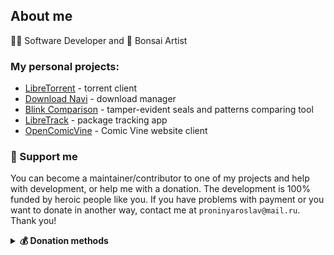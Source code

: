 ## About me

👨‍💻 Software Developer and 🌳 Bonsai Artist

### My personal projects:

- [LibreTorrent](https://github.com/proninyaroslav/libretorrent) - torrent client
- [Download Navi](https://github.com/TachibanaGeneralLaboratories/download-navi) - download manager
- [Blink Comparison](https://github.com/proninyaroslav/blink-comparison) - tamper-evident seals and patterns comparing tool
- [LibreTrack](https://github.com/proninyaroslav/libretrack) - package tracking app
- [OpenComicVine](https://github.com/proninyaroslav/OpenComicVine) - Comic Vine website client

### 🫶 Support me

You can become a maintainer/contributor to one of my projects and help with development, or help me with a donation. The development is 100% funded by heroic people like you. 
If you have problems with payment or you want to donate in another way, contact me at `proninyaroslav@mail.ru`. Thank you!

<details>
  <summary><b>💰 Donation methods</b></summary>
  
  <br>
  
 - **Bitcoin**: `12isaLkH8nZ4DkFguVFeYrGHqQi7EEgUrM `
 - **USDT TRC20**: `TK79fzUYwRtmANuLjk1Zzhz3hjTaFQbxfg`
 - **Monero**: `48j4Mo7J7t51EeBf35Lpdmehmi9chUwzSXxHrnjpRJ6fPQafPWvSCdFafw3rA5ZRWievfYEDToNso8VppbJf2RVH9cdZmHa`
 - **PayPal**: [https://paypal.me/YaroslavPronin](https://paypal.me/YaroslavPronin)
 - **YooMoney (ЮMoney)**: `410011738561939`
 - **Patreon**: [patreon.com/YaroslavPronin](https://patreon.com/YaroslavPronin)
 - **Boosty**: [boosty.to/yaroslavpronin/donate](https://boosty.to/yaroslavpronin/donate)
 - **Amazon.com eGift Cards**: just choose your amount and type e-mail `proninyaroslav@mail.ru`
in the gift card details [smile.amazon.com/gp/product/B004LLIKVU](https://smile.amazon.com/gp/product/B004LLIKVU)
 - **Liberapay**: [![liberapay](https://liberapay.com/assets/widgets/donate.svg)](https://liberapay.com/proninyaroslav/donate)

</details>
